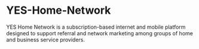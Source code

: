 # YES-Home-Network
YES Home Network is a subscription-based internet and mobile platform designed to support referral and network marketing among groups of home and business service providers. 
